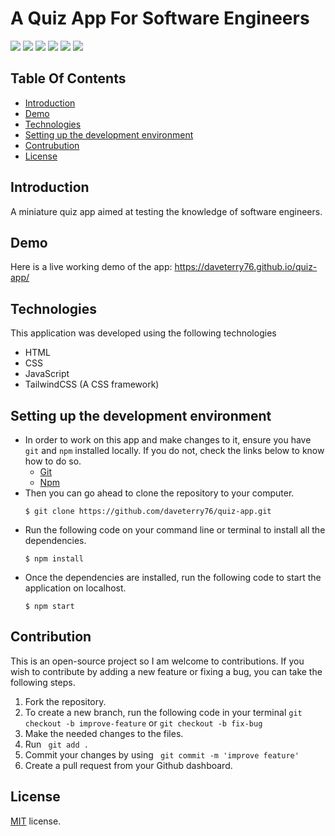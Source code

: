# A Quiz App For Software Engineers

<img src='https://img.shields.io/badge/version-1.0.0-informational'> <img src='https://img.shields.io/badge/build-passing-success'> <img src='https://img.shields.io/badge/npm-v.8.3.2-yellow'> <img src='https://img.shields.io/badge/PRs-Welcome-brightgreen'> <img src='https://img.shields.io/badge/tailwind-v.3.1.2-blue'> <img src='https://img.shields.io/badge/license-MIT-important'>

## Table Of Contents

- <a href='https://github.com/daveterry76/quiz-app#introduction'>Introduction</a>
- <a href='https://github.com/daveterry76/quiz-app#demo'>Demo</a>
- <a href='https://github.com/daveterry76/quiz-app#technologies'>Technologies</a>
- <a href='https://github.com/daveterry76/quiz-app#setting-up-the-development-environment'>Setting up the development environment</a>
- <a href='https://github.com/daveterry76/quiz-app#contribution'>Contrubution</a>
- <a href='https://github.com/daveterry76/quiz-app#license'>License</a>


## Introduction

A miniature quiz app aimed at testing the knowledge of software engineers.

## Demo
 Here is a live working demo of the app: https://daveterry76.github.io/quiz-app/
 
## Technologies
This application was developed using the following technologies

- HTML
- CSS
- JavaScript
- TailwindCSS (A CSS framework)

## Setting up the development environment

- In order to work on this app and make changes to it, ensure you have `git` and `npm` installed locally. If you do not, check the links below to know how to do so. 
  - [Git](https://git-scm.com/)
  - [Npm](https://www.npmjs.com/)
- Then you can go ahead to clone the repository to your computer.
  ```
  $ git clone https://github.com/daveterry76/quiz-app.git
  ```
- Run the following code on your command line or terminal to install all the dependencies.
  ```
  $ npm install
  ```
- Once the dependencies are installed, run the following code to start the application on localhost.
  ```
  $ npm start
  ```
  
## Contribution
This is an open-source project so I am welcome to contributions. If you wish to contribute by adding a new feature or fixing a bug, you can take the following steps.

1. Fork the repository.
2. To create a new branch, run the following code in your terminal
   ` git checkout -b improve-feature ` or ` git checkout -b fix-bug `
3. Make the needed changes to the files.
4. Run ` git add .`
5. Commit your changes by using ` git commit -m 'improve feature'`
6. Create a pull request from your Github dashboard.


## License
[MIT](https://github.com/daveterry76/quiz-app/blob/main/LICENSE) license.


  
